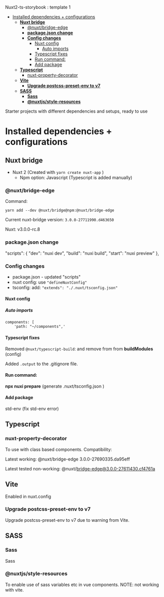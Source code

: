 Nuxt2-ts-storybook : template 1

- [Installed dependencies + configurations](#installed-dependencies--configurations)
  - [**Nuxt bridge**](#nuxt-bridge)
    - [@nuxt/bridge-edge](#nuxtbridge-edge)
    - [**package.json change**](#packagejson-change)
    - [**Config changes**](#config-changes)
      - [Nuxt config](#nuxt-config)
        - [Auto imports](#auto-imports)
      - [Typescript fixes](#typescript-fixes)
      - [Run command:](#run-command)
      - [Add package](#add-package)
  - [**Typescript**](#typescript)
    - [nuxt-property-decorator](#nuxt-property-decorator)
  - [**Vite**](#vite)
    - [**Upgrade postcss-preset-env to v7**](#upgrade-postcss-preset-env-to-v7)
  - [**SASS**](#sass)
    - [**Sass**](#sass-1)
    - [**@nuxtjs/style-resources**](#nuxtjsstyle-resources)

Starter projects with different dependencies and setups, ready to use

# Installed dependencies + configurations

## **Nuxt bridge**

- Nuxt 2 (Created with `yarn create nuxt-app` )
  - Npm option: Javascript (Typescript is added manually)

### @nuxt/bridge-edge

Command:

`yarn add --dev @nuxt/bridge@npm:@nuxt/bridge-edge`

Current nuxt-bridge version: `3.0.0-27711990.d463650`

Nuxt: v3.0.0-rc.8

### **package.json change**

"scripts": {
"dev": "nuxi dev",
"build": "nuxi build",
"start": "nuxi preview"
},

### **Config changes**

- package.json - updated "scripts"
- nuxt config: use `"defineNuxtConfig"`
- tsconfig: add: `"extends": "./.nuxt/tsconfig.json"`

#### Nuxt config

##### Auto imports

```text
components: [
    'path: "~/components",'
```

#### Typescript fixes

Removed `@nuxt/typescript-build`:  and remove from from **buildModules** (config)

Added `.output` to the .gitignore file.

#### Run command:
**npx nuxi prepare** (generate .nuxt/tsconfig.json )

#### Add package
std-env (fix std-env error)

## **Typescript**

### nuxt-property-decorator

To use with class based components.
Compatibility:

Latest working: @nuxt/bridge-edge 3.0.0-27690335.da95eff

Latest tested non-working: @nuxt/bridge-edge@3.0.0-27611430.cf4761a

## **Vite**

Enabled in nuxt.config
### **Upgrade postcss-preset-env to v7**

Upgrade postcss-preset-env to v7 due to warning from Vite.


## **SASS**

### **Sass**

Sass

### **@nuxtjs/style-resources**

To enable use of sass variables etc in vue components.
NOTE: not working with vite.
